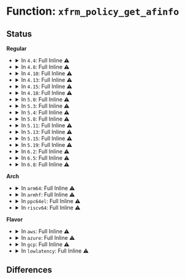 # Function: <code>xfrm_policy_get_afinfo</code>

## Status
<b>Regular</b>
<ul>
<li>
<details>
<summary>In <code>4.4</code>: Full Inline ⚠️</summary>

**Collision:** Unique Static

**Inline:** Full

**Transformation:** False

**Instances:**

```
In net/xfrm/xfrm_policy.c (ffffffff817b11a5)
Location: net/xfrm/xfrm_policy.c:100
Inline: True
Inline callers:
  - net/xfrm/xfrm_policy.c:__xfrm_decode_session
  - net/xfrm/xfrm_policy.c:xfrm_tmpl_resolve
  - net/xfrm/xfrm_policy.c:xfrm_resolve_and_create_bundle
  - net/xfrm/xfrm_policy.c:xfrm_resolve_and_create_bundle
  - net/xfrm/xfrm_policy.c:xfrm_resolve_and_create_bundle
  - net/xfrm/xfrm_policy.c:xfrm_resolve_and_create_bundle
  - net/xfrm/xfrm_policy.c:xfrm_resolve_and_create_bundle
  - net/xfrm/xfrm_policy.c:xfrm_bundle_lookup
  - net/xfrm/xfrm_policy.c:xfrm_bundle_lookup
  - net/xfrm/xfrm_policy.c:xfrm_bundle_lookup
```
</details>
</li>
<li>
<details>
<summary>In <code>4.8</code>: Full Inline ⚠️</summary>

**Collision:** Unique Static

**Inline:** Full

**Transformation:** False

**Instances:**

```
In net/xfrm/xfrm_policy.c (ffffffff8181e0f5)
Location: net/xfrm/xfrm_policy.c:100
Inline: True
Inline callers:
  - net/xfrm/xfrm_policy.c:__xfrm_decode_session
  - net/xfrm/xfrm_policy.c:xfrm_bundle_lookup
  - net/xfrm/xfrm_policy.c:xfrm_bundle_lookup
  - net/xfrm/xfrm_policy.c:xfrm_bundle_lookup
  - net/xfrm/xfrm_policy.c:xfrm_resolve_and_create_bundle
  - net/xfrm/xfrm_policy.c:xfrm_resolve_and_create_bundle
  - net/xfrm/xfrm_policy.c:xfrm_resolve_and_create_bundle
  - net/xfrm/xfrm_policy.c:xfrm_resolve_and_create_bundle
  - net/xfrm/xfrm_policy.c:xfrm_resolve_and_create_bundle
  - net/xfrm/xfrm_policy.c:xfrm_tmpl_resolve
```
</details>
</li>
<li>
<details>
<summary>In <code>4.10</code>: Full Inline ⚠️</summary>

**Collision:** Unique Static

**Inline:** Full

**Transformation:** False

**Instances:**

```
In net/xfrm/xfrm_policy.c (ffffffff8184f975)
Location: net/xfrm/xfrm_policy.c:106
Inline: True
Inline callers:
  - net/xfrm/xfrm_policy.c:__xfrm_decode_session
  - net/xfrm/xfrm_policy.c:xfrm_bundle_lookup
  - net/xfrm/xfrm_policy.c:xfrm_bundle_lookup
  - net/xfrm/xfrm_policy.c:xfrm_bundle_lookup
  - net/xfrm/xfrm_policy.c:xfrm_resolve_and_create_bundle
  - net/xfrm/xfrm_policy.c:xfrm_resolve_and_create_bundle
  - net/xfrm/xfrm_policy.c:xfrm_resolve_and_create_bundle
  - net/xfrm/xfrm_policy.c:xfrm_resolve_and_create_bundle
  - net/xfrm/xfrm_policy.c:xfrm_resolve_and_create_bundle
  - net/xfrm/xfrm_policy.c:xfrm_tmpl_resolve
```
</details>
</li>
<li>
<details>
<summary>In <code>4.13</code>: Full Inline ⚠️</summary>

**Collision:** Unique Static

**Inline:** Full

**Transformation:** False

**Instances:**

```
In net/xfrm/xfrm_policy.c (ffffffff81873585)
Location: net/xfrm/xfrm_policy.c:106
Inline: True
Inline callers:
  - net/xfrm/xfrm_policy.c:__xfrm_decode_session
  - net/xfrm/xfrm_policy.c:xfrm_bundle_lookup
  - net/xfrm/xfrm_policy.c:xfrm_bundle_lookup
  - net/xfrm/xfrm_policy.c:xfrm_bundle_lookup
  - net/xfrm/xfrm_policy.c:xfrm_resolve_and_create_bundle
  - net/xfrm/xfrm_policy.c:xfrm_resolve_and_create_bundle
  - net/xfrm/xfrm_policy.c:xfrm_resolve_and_create_bundle
  - net/xfrm/xfrm_policy.c:xfrm_resolve_and_create_bundle
  - net/xfrm/xfrm_policy.c:xfrm_resolve_and_create_bundle
  - net/xfrm/xfrm_policy.c:xfrm_tmpl_resolve
```
</details>
</li>
<li>
<details>
<summary>In <code>4.15</code>: Full Inline ⚠️</summary>

**Collision:** Unique Static

**Inline:** Full

**Transformation:** False

**Instances:**

```
In net/xfrm/xfrm_policy.c (ffffffff818f3f05)
Location: net/xfrm/xfrm_policy.c:109
Inline: True
Inline callers:
  - net/xfrm/xfrm_policy.c:__xfrm_decode_session
  - net/xfrm/xfrm_policy.c:xfrm_lookup
  - net/xfrm/xfrm_policy.c:xfrm_lookup
  - net/xfrm/xfrm_policy.c:xfrm_lookup
  - net/xfrm/xfrm_policy.c:xfrm_resolve_and_create_bundle
  - net/xfrm/xfrm_policy.c:xfrm_resolve_and_create_bundle
  - net/xfrm/xfrm_policy.c:xfrm_resolve_and_create_bundle
  - net/xfrm/xfrm_policy.c:xfrm_resolve_and_create_bundle
  - net/xfrm/xfrm_policy.c:xfrm_resolve_and_create_bundle
  - net/xfrm/xfrm_policy.c:xfrm_tmpl_resolve
```
</details>
</li>
<li>
<details>
<summary>In <code>4.18</code>: Full Inline ⚠️</summary>

**Collision:** Unique Static

**Inline:** Full

**Transformation:** False

**Instances:**

```
In net/xfrm/xfrm_policy.c (ffffffff8194a6e5)
Location: net/xfrm/xfrm_policy.c:109
Inline: True
Inline callers:
  - net/xfrm/xfrm_policy.c:__xfrm_decode_session
  - net/xfrm/xfrm_policy.c:xfrm_lookup
  - net/xfrm/xfrm_policy.c:xfrm_lookup
  - net/xfrm/xfrm_policy.c:xfrm_lookup
  - net/xfrm/xfrm_policy.c:xfrm_resolve_and_create_bundle
  - net/xfrm/xfrm_policy.c:xfrm_resolve_and_create_bundle
  - net/xfrm/xfrm_policy.c:xfrm_resolve_and_create_bundle
  - net/xfrm/xfrm_policy.c:xfrm_resolve_and_create_bundle
  - net/xfrm/xfrm_policy.c:xfrm_resolve_and_create_bundle
  - net/xfrm/xfrm_policy.c:xfrm_tmpl_resolve
```
</details>
</li>
<li>
<details>
<summary>In <code>5.0</code>: Full Inline ⚠️</summary>

**Collision:** Unique Static

**Inline:** Full

**Transformation:** False

**Instances:**

```
In net/xfrm/xfrm_policy.c (ffffffff8197c735)
Location: net/xfrm/xfrm_policy.c:226
Inline: True
Inline callers:
  - net/xfrm/xfrm_policy.c:__xfrm_decode_session
  - net/xfrm/xfrm_policy.c:xfrm_lookup_with_ifid
  - net/xfrm/xfrm_policy.c:xfrm_lookup_with_ifid
  - net/xfrm/xfrm_policy.c:xfrm_lookup_with_ifid
  - net/xfrm/xfrm_policy.c:xfrm_bundle_create
  - net/xfrm/xfrm_policy.c:xfrm_bundle_create
  - net/xfrm/xfrm_policy.c:xfrm_bundle_create
  - net/xfrm/xfrm_policy.c:xfrm_bundle_create
  - net/xfrm/xfrm_policy.c:xfrm_bundle_create
  - net/xfrm/xfrm_policy.c:xfrm_tmpl_resolve
```
</details>
</li>
<li>
<details>
<summary>In <code>5.3</code>: Full Inline ⚠️</summary>

**Collision:** Unique Static

**Inline:** Full

**Transformation:** False

**Instances:**

```
In net/xfrm/xfrm_policy.c (ffffffff819ec33a)
Location: net/xfrm/xfrm_policy.c:231
Inline: True
Inline callers:
  - net/xfrm/xfrm_policy.c:xfrm_lookup_with_ifid
  - net/xfrm/xfrm_policy.c:xfrm_lookup_with_ifid
  - net/xfrm/xfrm_policy.c:xfrm_bundle_create
  - net/xfrm/xfrm_policy.c:xfrm_bundle_create
  - net/xfrm/xfrm_policy.c:xfrm_bundle_create
  - net/xfrm/xfrm_policy.c:xfrm_tmpl_resolve
```
</details>
</li>
<li>
<details>
<summary>In <code>5.4</code>: Full Inline ⚠️</summary>

**Collision:** Unique Static

**Inline:** Full

**Transformation:** False

**Instances:**

```
In net/xfrm/xfrm_policy.c (ffffffff81a2333a)
Location: net/xfrm/xfrm_policy.c:231
Inline: True
Inline callers:
  - net/xfrm/xfrm_policy.c:xfrm_lookup_with_ifid
  - net/xfrm/xfrm_policy.c:xfrm_lookup_with_ifid
  - net/xfrm/xfrm_policy.c:xfrm_bundle_create
  - net/xfrm/xfrm_policy.c:xfrm_bundle_create
  - net/xfrm/xfrm_policy.c:xfrm_bundle_create
  - net/xfrm/xfrm_policy.c:xfrm_tmpl_resolve
```
</details>
</li>
<li>
<details>
<summary>In <code>5.8</code>: Full Inline ⚠️</summary>

**Collision:** Unique Static

**Inline:** Full

**Transformation:** False

**Instances:**

```
In net/xfrm/xfrm_policy.c (ffffffff81b11410)
Location: net/xfrm/xfrm_policy.c:234
Inline: True
Inline callers:
  - net/xfrm/xfrm_policy.c:xfrm_bundle_create
  - net/xfrm/xfrm_policy.c:xfrm_bundle_create
  - net/xfrm/xfrm_policy.c:xfrm_bundle_create
  - net/xfrm/xfrm_policy.c:xfrm_tmpl_resolve_one
```
</details>
</li>
<li>
<details>
<summary>In <code>5.11</code>: Full Inline ⚠️</summary>

**Collision:** Unique Static

**Inline:** Full

**Transformation:** False

**Instances:**

```
In net/xfrm/xfrm_policy.c (ffffffff81b1fa62)
Location: net/xfrm/xfrm_policy.c:234
Inline: True
Inline callers:
  - net/xfrm/xfrm_policy.c:xfrm_bundle_create
  - net/xfrm/xfrm_policy.c:xfrm_bundle_create
  - net/xfrm/xfrm_policy.c:xfrm_tmpl_resolve_one
  - net/xfrm/xfrm_policy.c:__xfrm_dst_lookup
```
</details>
</li>
<li>
<details>
<summary>In <code>5.13</code>: Full Inline ⚠️</summary>

**Collision:** Unique Static

**Inline:** Full

**Transformation:** False

**Instances:**

```
In net/xfrm/xfrm_policy.c (ffffffff81b0d944)
Location: net/xfrm/xfrm_policy.c:233
Inline: True
Inline callers:
  - net/xfrm/xfrm_policy.c:xfrm_bundle_create
  - net/xfrm/xfrm_policy.c:xfrm_bundle_create
  - net/xfrm/xfrm_policy.c:xfrm_tmpl_resolve_one
  - net/xfrm/xfrm_policy.c:__xfrm_dst_lookup
```
</details>
</li>
<li>
<details>
<summary>In <code>5.15</code>: Full Inline ⚠️</summary>

**Collision:** Unique Static

**Inline:** Full

**Transformation:** False

**Instances:**

```
In net/xfrm/xfrm_policy.c (ffffffff81bd0504)
Location: net/xfrm/xfrm_policy.c:235
Inline: True
Inline callers:
  - net/xfrm/xfrm_policy.c:xfrm_bundle_create
  - net/xfrm/xfrm_policy.c:xfrm_bundle_create
  - net/xfrm/xfrm_policy.c:xfrm_tmpl_resolve_one
  - net/xfrm/xfrm_policy.c:__xfrm_dst_lookup
```
</details>
</li>
<li>
<details>
<summary>In <code>5.19</code>: Full Inline ⚠️</summary>

**Collision:** Unique Static

**Inline:** Full

**Transformation:** False

**Instances:**

```
In net/xfrm/xfrm_policy.c (ffffffff81d66c29)
Location: net/xfrm/xfrm_policy.c:235
Inline: True
Inline callers:
  - net/xfrm/xfrm_policy.c:xfrm_bundle_create
  - net/xfrm/xfrm_policy.c:xfrm_bundle_create
  - net/xfrm/xfrm_policy.c:xfrm_bundle_create
  - net/xfrm/xfrm_policy.c:xfrm_tmpl_resolve_one
```
</details>
</li>
<li>
<details>
<summary>In <code>6.2</code>: Full Inline ⚠️</summary>

**Collision:** Unique Static

**Inline:** Full

**Transformation:** False

**Instances:**

```
In net/xfrm/xfrm_policy.c (ffffffff81f317c7)
Location: net/xfrm/xfrm_policy.c:235
Inline: True
Inline callers:
  - net/xfrm/xfrm_policy.c:xfrm_bundle_create
  - net/xfrm/xfrm_policy.c:xfrm_bundle_create
  - net/xfrm/xfrm_policy.c:xfrm_tmpl_resolve_one
  - net/xfrm/xfrm_policy.c:xfrm_dst_lookup
```
</details>
</li>
<li>
<details>
<summary>In <code>6.5</code>: Full Inline ⚠️</summary>

**Collision:** Unique Static

**Inline:** Full

**Transformation:** False

**Instances:**

```
In net/xfrm/xfrm_policy.c (ffffffff81f90daa)
Location: net/xfrm/xfrm_policy.c:235
Inline: True
Inline callers:
  - net/xfrm/xfrm_policy.c:xfrm_bundle_create
  - net/xfrm/xfrm_policy.c:xfrm_bundle_create
  - net/xfrm/xfrm_policy.c:xfrm_tmpl_resolve_one
  - net/xfrm/xfrm_policy.c:xfrm_dst_lookup
```
</details>
</li>
<li>
<details>
<summary>In <code>6.8</code>: Full Inline ⚠️</summary>

**Collision:** Unique Static

**Inline:** Full

**Transformation:** False

**Instances:**

```
In net/xfrm/xfrm_policy.c (ffffffff8205eb25)
Location: net/xfrm/xfrm_policy.c:250
Inline: True
Inline callers:
  - net/xfrm/xfrm_policy.c:xfrm_bundle_create
  - net/xfrm/xfrm_policy.c:xfrm_bundle_create
  - net/xfrm/xfrm_policy.c:xfrm_tmpl_resolve_one
  - net/xfrm/xfrm_policy.c:xfrm_dst_lookup
```
</details>
</li>
</ul>
<b>Arch</b>
<ul>
<li>
<details>
<summary>In <code>arm64</code>: Full Inline ⚠️</summary>

**Collision:** Unique Static

**Inline:** Full

**Transformation:** False

**Instances:**

```
In net/xfrm/xfrm_policy.c (ffff800010ce02e8)
Location: net/xfrm/xfrm_policy.c:231
Inline: True
Inline callers:
  - net/xfrm/xfrm_policy.c:xfrm_lookup_with_ifid
  - net/xfrm/xfrm_policy.c:xfrm_lookup_with_ifid
  - net/xfrm/xfrm_policy.c:xfrm_bundle_create
  - net/xfrm/xfrm_policy.c:xfrm_bundle_create
  - net/xfrm/xfrm_policy.c:xfrm_bundle_create
  - net/xfrm/xfrm_policy.c:xfrm_tmpl_resolve
```
</details>
</li>
<li>
<details>
<summary>In <code>armhf</code>: Full Inline ⚠️</summary>

**Collision:** Unique Static

**Inline:** Full

**Transformation:** False

**Instances:**

```
In net/xfrm/xfrm_policy.c (c0de9ab8)
Location: net/xfrm/xfrm_policy.c:231
Inline: True
Inline callers:
  - net/xfrm/xfrm_policy.c:xfrm_lookup_with_ifid
  - net/xfrm/xfrm_policy.c:xfrm_lookup_with_ifid
  - net/xfrm/xfrm_policy.c:xfrm_resolve_and_create_bundle
  - net/xfrm/xfrm_policy.c:xfrm_bundle_create
  - net/xfrm/xfrm_policy.c:xfrm_bundle_create
  - net/xfrm/xfrm_policy.c:xfrm_bundle_create
```
</details>
</li>
<li>
<details>
<summary>In <code>ppc64el</code>: Full Inline ⚠️</summary>

**Collision:** Unique Static

**Inline:** Full

**Transformation:** False

**Instances:**

```
In net/xfrm/xfrm_policy.c (c000000000e025c0)
Location: net/xfrm/xfrm_policy.c:231
Inline: True
Inline callers:
  - net/xfrm/xfrm_policy.c:xfrm_lookup_with_ifid
  - net/xfrm/xfrm_policy.c:xfrm_lookup_with_ifid
  - net/xfrm/xfrm_policy.c:xfrm_bundle_create
  - net/xfrm/xfrm_policy.c:xfrm_bundle_create
  - net/xfrm/xfrm_policy.c:xfrm_bundle_create
  - net/xfrm/xfrm_policy.c:xfrm_tmpl_resolve
```
</details>
</li>
<li>
<details>
<summary>In <code>riscv64</code>: Full Inline ⚠️</summary>

**Collision:** Unique Static

**Inline:** Full

**Transformation:** False

**Instances:**

```
In net/xfrm/xfrm_policy.c (ffffffe00082f1c4)
Location: net/xfrm/xfrm_policy.c:231
Inline: True
Inline callers:
  - net/xfrm/xfrm_policy.c:xfrm_lookup_with_ifid
  - net/xfrm/xfrm_policy.c:xfrm_lookup_with_ifid
  - net/xfrm/xfrm_policy.c:xfrm_bundle_create
  - net/xfrm/xfrm_policy.c:xfrm_bundle_create
  - net/xfrm/xfrm_policy.c:xfrm_bundle_create
  - net/xfrm/xfrm_policy.c:xfrm_tmpl_resolve
```
</details>
</li>
</ul>
<b>Flavor</b>
<ul>
<li>
<details>
<summary>In <code>aws</code>: Full Inline ⚠️</summary>

**Collision:** Unique Static

**Inline:** Full

**Transformation:** False

**Instances:**

```
In net/xfrm/xfrm_policy.c (ffffffff819c29ca)
Location: net/xfrm/xfrm_policy.c:231
Inline: True
Inline callers:
  - net/xfrm/xfrm_policy.c:xfrm_lookup_with_ifid
  - net/xfrm/xfrm_policy.c:xfrm_lookup_with_ifid
  - net/xfrm/xfrm_policy.c:xfrm_bundle_create
  - net/xfrm/xfrm_policy.c:xfrm_bundle_create
  - net/xfrm/xfrm_policy.c:xfrm_bundle_create
  - net/xfrm/xfrm_policy.c:xfrm_tmpl_resolve
```
</details>
</li>
<li>
<details>
<summary>In <code>azure</code>: Full Inline ⚠️</summary>

**Collision:** Unique Static

**Inline:** Full

**Transformation:** False

**Instances:**

```
In net/xfrm/xfrm_policy.c (ffffffff8197f7ba)
Location: net/xfrm/xfrm_policy.c:231
Inline: True
Inline callers:
  - net/xfrm/xfrm_policy.c:xfrm_lookup_with_ifid
  - net/xfrm/xfrm_policy.c:xfrm_lookup_with_ifid
  - net/xfrm/xfrm_policy.c:xfrm_bundle_create
  - net/xfrm/xfrm_policy.c:xfrm_bundle_create
  - net/xfrm/xfrm_policy.c:xfrm_bundle_create
  - net/xfrm/xfrm_policy.c:xfrm_tmpl_resolve
```
</details>
</li>
<li>
<details>
<summary>In <code>gcp</code>: Full Inline ⚠️</summary>

**Collision:** Unique Static

**Inline:** Full

**Transformation:** False

**Instances:**

```
In net/xfrm/xfrm_policy.c (ffffffff81a2d44a)
Location: net/xfrm/xfrm_policy.c:231
Inline: True
Inline callers:
  - net/xfrm/xfrm_policy.c:xfrm_lookup_with_ifid
  - net/xfrm/xfrm_policy.c:xfrm_lookup_with_ifid
  - net/xfrm/xfrm_policy.c:xfrm_bundle_create
  - net/xfrm/xfrm_policy.c:xfrm_bundle_create
  - net/xfrm/xfrm_policy.c:xfrm_bundle_create
  - net/xfrm/xfrm_policy.c:xfrm_tmpl_resolve
```
</details>
</li>
<li>
<details>
<summary>In <code>lowlatency</code>: Full Inline ⚠️</summary>

**Collision:** Unique Static

**Inline:** Full

**Transformation:** False

**Instances:**

```
In net/xfrm/xfrm_policy.c (ffffffff81a38dbd)
Location: net/xfrm/xfrm_policy.c:231
Inline: True
Inline callers:
  - net/xfrm/xfrm_policy.c:xfrm_lookup_with_ifid
  - net/xfrm/xfrm_policy.c:xfrm_lookup_with_ifid
  - net/xfrm/xfrm_policy.c:xfrm_bundle_create
  - net/xfrm/xfrm_policy.c:xfrm_bundle_create
  - net/xfrm/xfrm_policy.c:xfrm_tmpl_resolve
  - net/xfrm/xfrm_policy.c:__xfrm_dst_lookup
```
</details>
</li>
</ul>

## Differences
